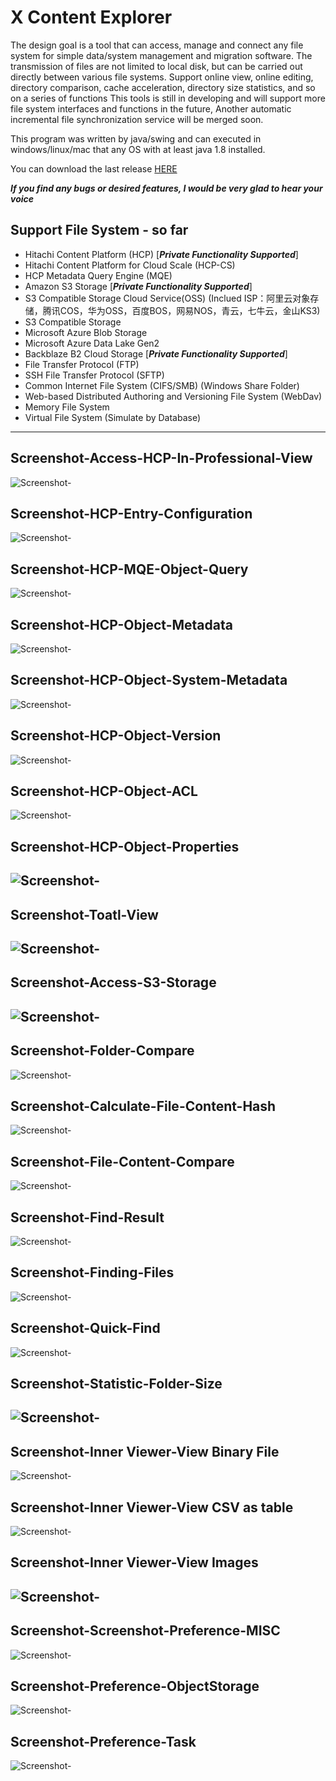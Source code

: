 # X Content Explorer
The design goal is a tool that can access, manage and connect any file system for simple data/system management and migration software. The transmission of files are not limited to local disk, but can be carried out directly between various file systems.
Support online view, online editing, directory comparison, cache acceleration, directory size statistics, and so on a series of functions
This tools is still in developing and will support more file system interfaces and functions in the future, Another automatic incremental file synchronization service will be merged soon.

This program was written by java/swing and can executed in windows/linux/mac that any OS with at least java 1.8 installed.

You can download the last release [HERE](https://github.com/pineconehouse/amituofo-java-project-xcexplorer/releases)

***If you find any bugs or desired features, I would be very glad to hear your voice***

## Support File System - so far

 + Hitachi Content Platform (HCP) [***Private Functionality Supported***]
 + Hitachi Content Platform for Cloud Scale (HCP-CS)
 + HCP Metadata Query Engine (MQE)
 + Amazon S3 Storage [***Private Functionality Supported***]
 + S3 Compatible Storage Cloud Service(OSS) (Inclued ISP：阿里云对象存储，腾讯COS，华为OSS，百度BOS，网易NOS，青云，七牛云，金山KS3)
 + S3 Compatible Storage
 + Microsoft Azure Blob Storage
 + Microsoft Azure Data Lake Gen2
 + Backblaze B2 Cloud Storage [***Private Functionality Supported***]
 + File Transfer Protocol (FTP)
 + SSH File Transfer Protocol (SFTP)
 + Common Internet File System (CIFS/SMB) (Windows Share Folder)
 + Web-based Distributed Authoring and Versioning File System (WebDav)
 + Memory File System
 + Virtual File System (Simulate by Database)
 
 
 ---
## Screenshot-Access-HCP-In-Professional-View
![Screenshot-](screenshots/Screenshot-Access-HCP.png) 
## Screenshot-HCP-Entry-Configuration
![Screenshot-](screenshots/Screenshot-HCP-Entry-Configuration.png)
## Screenshot-HCP-MQE-Object-Query
![Screenshot-](screenshots/Screenshot-HCP-MQE-Object-Query.png)
## Screenshot-HCP-Object-Metadata
![Screenshot-](screenshots/Screenshot-HCP-Object-Metadata.png)
## Screenshot-HCP-Object-System-Metadata
![Screenshot-](screenshots/Screenshot-HCP-Object-System-Metadata.png)
## Screenshot-HCP-Object-Version
![Screenshot-](screenshots/Screenshot-HCP-Object-Version.png)
## Screenshot-HCP-Object-ACL
![Screenshot-](screenshots/Screenshot-HCP-Object-ACL.png)
## Screenshot-HCP-Object-Properties
![Screenshot-](screenshots/Screenshot-HCP-Object-Properties.png)
---
## Screenshot-Toatl-View
![Screenshot-](screenshots/Screenshot-Toatl-View.png)
---
## Screenshot-Access-S3-Storage
![Screenshot-](screenshots/Screenshot-Access-S3-Storage.png)
---
## Screenshot-Folder-Compare
![Screenshot-](screenshots/Screenshot-Folder-Compare.png)
## Screenshot-Calculate-File-Content-Hash
![Screenshot-](screenshots/Screenshot-Calculate-File-Content-Hash.png)
## Screenshot-File-Content-Compare
![Screenshot-](screenshots/Screenshot-File-Content-Compare.png)
## Screenshot-Find-Result
![Screenshot-](screenshots/Screenshot-Find-Result.png)
## Screenshot-Finding-Files
![Screenshot-](screenshots/Screenshot-Finding-Files.png)
## Screenshot-Quick-Find
![Screenshot-](screenshots/Screenshot-Quick-Find.png)
## Screenshot-Statistic-Folder-Size
![Screenshot-](screenshots/Screenshot-Statistic-Folder-Size.png)
---
## Screenshot-Inner Viewer-View Binary File 
![Screenshot-](screenshots/Screenshot-Inner-Viewer-View-Binary-File.png)
## Screenshot-Inner Viewer-View CSV as table
![Screenshot-](screenshots/Screenshot-Inner-Viewer-View-CSV-As-Table.png)
## Screenshot-Inner Viewer-View Images
![Screenshot-](screenshots/Screenshot-Inner-Viewer-View-Images.png)
---
## Screenshot-Screenshot-Preference-MISC
![Screenshot-](screenshots/Screenshot-Preference-MISC.png)
## Screenshot-Preference-ObjectStorage
![Screenshot-](screenshots/Screenshot-Preference-ObjectStorage.png)
## Screenshot-Preference-Task
![Screenshot-](screenshots/Screenshot-Preference-Task.png)
